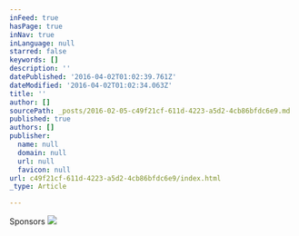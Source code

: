 ```yaml
---
inFeed: true
hasPage: true
inNav: true
inLanguage: null
starred: false
keywords: []
description: ''
datePublished: '2016-04-02T01:02:39.761Z'
dateModified: '2016-04-02T01:02:34.063Z'
title: ''
author: []
sourcePath: _posts/2016-02-05-c49f21cf-611d-4223-a5d2-4cb86bfdc6e9.md
published: true
authors: []
publisher:
  name: null
  domain: null
  url: null
  favicon: null
url: c49f21cf-611d-4223-a5d2-4cb86bfdc6e9/index.html
_type: Article

---
```

Sponsors
![](https://the-grid-user-content.s3-us-west-2.amazonaws.com/e381f1df-bab6-43c0-820a-31cb19d8b549.jpg)
